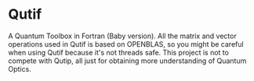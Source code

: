 # Qutif
A Quantum Toolbox in Fortran (Baby version).
All the matrix and vector operations used in Qutif is based on OPENBLAS, so you might be careful when using Qutif because it's not threads safe.
This project is not to compete with Qutip, all just for obtaining more understanding of Quantum Optics.
